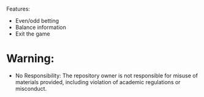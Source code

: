 Features:
- Even/odd betting
- Balance information
- Exit the game

# Warning:
- No Responsibility: The repository owner is not responsible for misuse of materials provided, including violation of academic regulations or misconduct.

